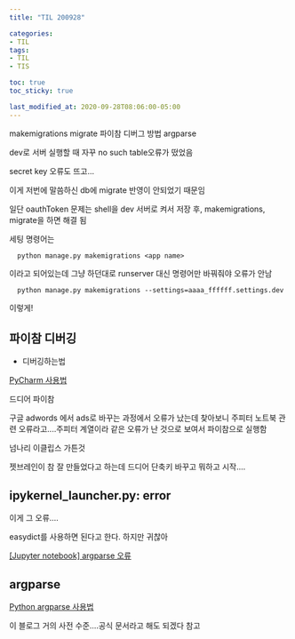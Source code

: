```yaml
---
title: "TIL 200928"

categories:
- TIL
tags:
- TIL
- TIS

toc: true
toc_sticky: true

last_modified_at: 2020-09-28T08:06:00-05:00
---
```

makemigrations migrate 파이참 디버그 방법 argparse

dev로 서버 실행할 때 자꾸 no such table오류가 떴었음

secret key 오류도 뜨고...
 
이게 저번에 말씀하신 db에 migrate 반영이 안되었기 때문임

일단 oauthToken 문제는 shell을 dev 서버로 켜서 저장 후, makemigrations, migrate을 하면 해결 됨

세팅 명령어는 

      python manage.py makemigrations <app name>
      
이라고 되어있는데 그냥 하던대로 runserver 대신 명령어만 바꿔줘야 오류가 안남

      python manage.py makemigrations --settings=aaaa_ffffff.settings.dev
      
이렇게!

## 파이참 디버깅

* 디버깅하는법

[PyCharm 사용법](https://greeksharifa.github.io/references/2019/02/07/PyCharm-usage/#todo-%EC%B0%BDalt--6)

드디어 파이참

구글 adwords 에서 ads로 바꾸는 과정에서 오류가 났는데 찾아보니 주피터 노트북 관련 오류라고....주피터 계열이라 같은 오류가 난 것으로 보여서 파이참으로 실행함

넘나리 이클립스 가튼것

젯브레인이 참 잘 만들었다고 하는데 드디어 단축키 바꾸고 뭐하고 시작....

## ipykernel_launcher.py: error

이게 그 오류....

easydict를 사용하면 된다고 한다. 하지만 귀찮아

[\[Jupyter notebook\] argparse 오류](https://worthpreading.tistory.com/56)


## argparse

[Python argparse 사용법](https://greeksharifa.github.io/references/2019/02/12/argparse-usage/#attribute-name---_-%EA%B5%AC%EB%B6%84)

이 블로그 거의 사전 수준....공식 문서라고 해도 되겠다 참고
